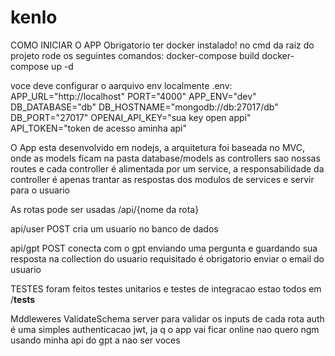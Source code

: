# kenlo
COMO INICIAR O APP
    Obrigatorio ter docker instalado!
    no cmd da raiz do projeto rode os seguintes comandos:
        docker-compose build 
        docker-compose up -d
        
voce deve configurar o aarquivo env localmente .env:
  APP_URL="http://localhost"
  PORT="4000"
  APP_ENV="dev"
  DB_DATABASE="db"
  DB_HOSTNAME="mongodb://db:27017/db"
  DB_PORT="27017"
  OPENAI_API_KEY="sua key open appi"
  API_TOKEN="token de acesso  aminha api"

O App esta desenvolvido em nodejs, a arquitetura foi baseada no MVC, onde as models ficam na pasta database/models
as controllers sao nossas routes e cada controller é alimentada por um service, a responsabilidade da controller é apenas trantar as respostas dos modulos de services e servir para o usuario

As rotas pode ser usadas /api/{nome da rota}

api/user POST
cria um usuario no banco de dados

api/gpt POST
conecta com o gpt enviando uma pergunta e guardando sua resposta na collection do usuario requisitado é obrigatorio enviar o email do usuario
 
TESTES
foram feitos testes unitarios e testes de integracao estao todos em /__tests__ 

Mddleweres
    ValidateSchema
        server para validar os inputs de cada rota 
    auth
        é uma simples authenticacao jwt, ja q o app vai ficar online nao quero ngm usando minha api do gpt a nao ser voces